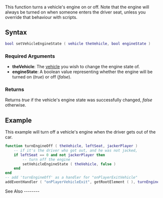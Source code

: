 This function turns a vehicle's engine on or off. Note that the engine will always be turned on when someone enters the driver seat, unless you override that behaviour with scripts.

Syntax
------

``` lua
bool setVehicleEngineState ( vehicle theVehicle, bool engineState )
```

### Required Arguments

-   **theVehicle**: The [vehicle](/docs/vehicle.md "wikilink") you wish to change the engine state of.
-   **engineState**: A boolean value representing whether the engine will be turned on (*true*) or off (*false*).

### Returns

Returns *true* if the vehicle's engine state was successfully changed, *false* otherwise.

Example
-------

<section name="Serverside example" class="server" show="true">
This example will turn off a vehicle's engine when the driver gets out of the car.

``` lua
function turnEngineOff ( theVehicle, leftSeat, jackerPlayer )
    -- if it's the driver who got out, and he was not jacked,
    if leftSeat == 0 and not jackerPlayer then
        -- turn off the engine
        setVehicleEngineState ( theVehicle, false )
    end
end
-- add 'turnEngineOff' as a handler for "onPlayerExitVehicle"
addEventHandler ( "onPlayerVehicleExit", getRootElement ( ), turnEngineOff )
```

</section>
See Also
--------
